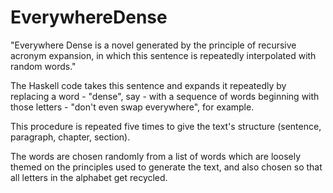 EverywhereDense
===============

"Everywhere Dense is a novel generated by the principle of recursive acronym expansion, in which this sentence is repeatedly interpolated with random words."

The Haskell code takes this sentence and expands it repeatedly by
replacing a word - "dense", say - with a sequence of words beginning
with those letters - "don't even swap everywhere", for example.

This procedure is repeated five times to give the text's structure
(sentence, paragraph, chapter, section).

The words are chosen randomly from a list of words which are loosely
themed on the principles used to generate the text, and also chosen so
that all letters in the alphabet get recycled.
